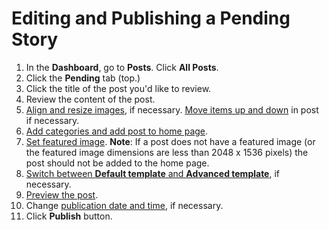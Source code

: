 # Editing and Publishing a Pending Story

1. In the **Dashboard**, go to **Posts**. Click **All Posts**.&#x20;
2. Click the **Pending** tab (top.)
3. Click the title of the post you'd like to review.
4. Review the content of the post.&#x20;
5. [Align and resize images](../working-with-text-and-links/aligning-and-resizing-an-image.md), if necessary. [Move items up and down](../working-with-text-and-links/moving-and-deleting-items-in-a-post.md) in post if necessary.
6. [Add categories and add post to home page](assigning-categories-and-adding-story-to-home-page.md).&#x20;
7. [Set featured image](../working-with-text-and-links/setting-a-featured-image.md). **Note**: If a post does not have a featured image (or the featured image dimensions are less than 2048 x 1536 pixels) the post should not be added to the home page.
8. [Switch between **Default template** and **Advanced template**](../working-with-text-and-links/switching-between-default-and-advanced-post-template.md), if necessary.
9. [Preview the post](../working-with-text-and-links/previewing-a-post.md).
10. Change [publication date and time](changing-publication-date-and-time.md), if necessary.
11. Click **Publish** button.

